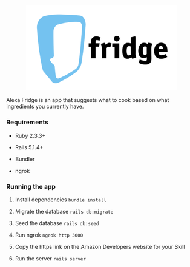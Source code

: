<p align="center">
    <img src="app/assets/images/side_logo.png" alt="logo" width="400px">
</p>
Alexa Fridge is an app that suggests what to cook based on what ingredients you currently have.

### Requirements

* Ruby 2.3.3+

* Rails 5.1.4+

* Bundler

* ngrok

### Running the app

1. Install dependencies `bundle install`

2. Migrate the database `rails db:migrate`

3. Seed the database `rails db:seed`

4. Run ngrok `ngrok http 3000`

5. Copy the https link on the Amazon Developers website for your Skill

6. Run the server `rails server`
